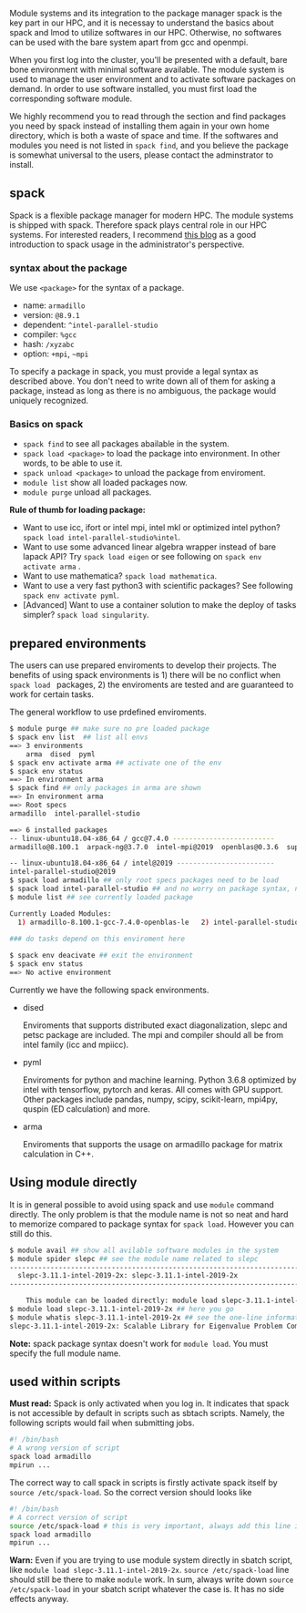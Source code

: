 Module systems and its integration to the package manager spack is the key part in our HPC, and it is necessay to understand the basics about spack and lmod to utilize softwares in our HPC. Otherwise, no softwares can be used with the bare system apart from gcc and openmpi. 

When you first log into the cluster, you'll be presented with a default, bare bone environment with minimal software available. The module system is used to manage the user environment and to activate software packages on demand. In order to use software installed, you must first load the corresponding software module.

We highly recommend you to read through the section and find packages you need by spack instead of installing them again in your own home directory, which is both a waste of space and time. If the softwares and modules you need is not listed in `spack find`, and you believe the package is somewhat universal to the users, please contact the adminstrator to install.

## spack

Spack is a flexible package manager for modern HPC. The module systems is shipped with spack. Therefore spack plays central role in our HPC systems. For interested readers, I recommend [this blog](https://re-ra.xyz/Spack-%E5%85%A5%E9%97%A8%E6%8C%87%E5%8D%97/) as a good introduction to spack usage in the administrator's perspective.

### syntax about the package

We use `<package>` for the syntax of a package.

* name: `armadillo`
* version: `@8.9.1`
* dependent: `^intel-parallel-studio`
* compiler: `%gcc`
* hash: `/xyzabc`
* option: `+mpi`, `~mpi`

To specify a package in spack, you must provide a legal syntax as described above. You don't need to write down all of them for asking a package, instead as long as there is no ambiguous, the package would uniquely recognized.

### Basics on spack

* `spack find` to see all packages abailable in the system.
* `spack load <package>` to load the package into environment. In other words, to be able to use it.
* `spack unload <package>` to unload the package from enviroment.
* `module list` show all loaded packages now.
* `module purge` unload all packages.

**Rule of thumb for loading package:**

* Want to use icc, ifort or intel mpi, intel mkl or optimized intel python? `spack load intel-parallel-studio%intel`.
* Want to use some advanced linear algebra wrapper instead of bare lapack API? Try `spack load eigen` or see following on `spack env activate arma` .
* Want to use mathematica? `spack load mathematica`.
* Want to use a very fast python3 with scientific packages? See following `spack env activate pyml`.
* [Advanced] Want to use a container solution to make the deploy of tasks simpler? `spack load singularity`.

## prepared environments

The users can use prepared enviroments to develop their projects. The benefits of using spack environments is 1) there will be no conflict when `spack load ` packages, 2) the enviroments are tested and are guaranteed to work for certain tasks.

The general workflow to use prdefined enviroments.

```bash
$ module purge ## make sure no pre loaded package
$ spack env list  ## list all envs
==> 3 environments
    arma  dised  pyml
$ spack env activate arma ## activate one of the env
$ spack env status
==> In environment arma
$ spack find ## only packages in arma are shown
==> In environment arma
==> Root specs
armadillo  intel-parallel-studio

==> 6 installed packages
-- linux-ubuntu18.04-x86_64 / gcc@7.4.0 -------------------------
armadillo@8.100.1  arpack-ng@3.7.0  intel-mpi@2019  openblas@0.3.6  superlu@5.2.1

-- linux-ubuntu18.04-x86_64 / intel@2019 ------------------------
intel-parallel-studio@2019
$ spack load armadillo ## only root specs packages need to be load
$ spack load intel-parallel-studio ## and no worry on package syntax, name is enough in environments
$ module list ## see currently loaded package

Currently Loaded Modules:
  1) armadillo-8.100.1-gcc-7.4.0-openblas-le   2) intel-parallel-studio-2019-intel-2019-26
  
### do tasks depend on this enviroment here

$ spack env deacivate ## exit the environment
$ spack env status
==> No active environment
```

Currently we have the following spack environments.

* dised

  Enviroments that supports distributed exact diagonalization, slepc and petsc package are included. The mpi and compiler should all be from intel family (icc and mpiicc).

* pyml

  Enviroments for python and machine learning. Python 3.6.8 optimized by intel with tensorflow, pytorch and keras. All comes with GPU support. Other packages include pandas, numpy, scipy, scikit-learn, mpi4py, quspin (ED calculation) and more.

* arma

  Enviroments that supports the usage on armadillo package for matrix calculation in C++.

## Using module directly

It is in general possible to avoid using spack and use `module` command directly. The only problem is that the module name is not so neat and hard to memorize compared to package syntax for `spack load`. However you can still do this.

```bash
$ module avail ## show all avilable software modules in the system
$ module spider slepc ## see the module name related to slepc
----------------------------------------------------------------------------------------------------------------------------------------------------
  slepc-3.11.1-intel-2019-2x: slepc-3.11.1-intel-2019-2x
----------------------------------------------------------------------------------------------------------------------------------------------------

    This module can be loaded directly: module load slepc-3.11.1-intel-2019-2x
$ module load slepc-3.11.1-intel-2019-2x ## here you go
$ module whatis slepc-3.11.1-intel-2019-2x ## see the one-line information of the module
slepc-3.11.1-intel-2019-2x: Scalable Library for Eigenvalue Problem Computations.
```

**Note:** spack package syntax doesn't work for `module load`. You  must specify the full module name.

## used within scripts

**Must read:** Spack is only activated when you log in. It indicates that spack is not accessible by default in scripts such as sbtach scripts. Namely, the following scripts would fail when submitting jobs.

```bash
#! /bin/bash
# A wrong version of script
spack load armadillo
mpirun ...
```

The correct way to call spack in scripts is firstly activate spack itself by `source /etc/spack-load`. So the correct version should looks like

```bash
#! /bin/bash
# A correct version of script
source /etc/spack-load # this is very important, always add this line in sbatch script in case of error
spack load armadillo
mpirun ...
```

**Warn:** Even if you are trying to use module system directly in sbatch script, like `module load slepc-3.11.1-intel-2019-2x`. `source /etc/spack-load` line should still be there to make `module` work. In sum, always write down  `source /etc/spack-load`  in your sbatch script whatever the case is. It has no side effects anyway.